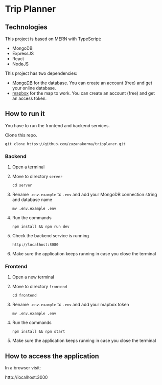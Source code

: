 # Trip Planner

## Technologies

This project is based on MERN with TypeScript:

- MongoDB
- ExpressJS
- React
- NodeJS

This project has two dependencies:

- [MongoDB](https://www.mongodb.com/cloud/atlas/register) for the database. You can create an account (free) and get your online database.
- [mapbox](https://www.mapbox.com/) for the map to work. You can create an account (free) and get an access token.

## How to run it

You have to run the frontend and backend services.

Clone this repo.

```console
git clone https://github.com/zuzanakorma/tripplaner.git
```

### Backend

1. Open a terminal

1. Move to directory `server`

   ```console
   cd server
   ```

1. Rename `.env.example` to `.env` and add your MongoDB connection string and database name

   ```console
   mv .env.example .env
   ```

1. Run the commands

   ```console
   npm install && npm run dev
   ```

1. Check the backend service is running

   ```http
   http://localhost:8080
   ```

1. Make sure the application keeps running in case you close the terminal

### Frontend

1. Open a new terminal

1. Move to directory `frontend`

   ```console
   cd frontend
   ```

1. Rename `.env.example` to `.env` and add your mapbox token

   ```console
   mv .env.example .env
   ```

1. Run the commands

   ```console
   npm install && npm start
   ```

1. Make sure the application keeps running in case you close the terminal

## How to access the application

In a browser visit:

http://localhost:3000

